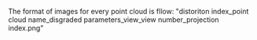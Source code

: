 The format of images for every point cloud is fllow:
"distoriton index_point cloud name_disgraded parameters_view_view number_projection index.png"
